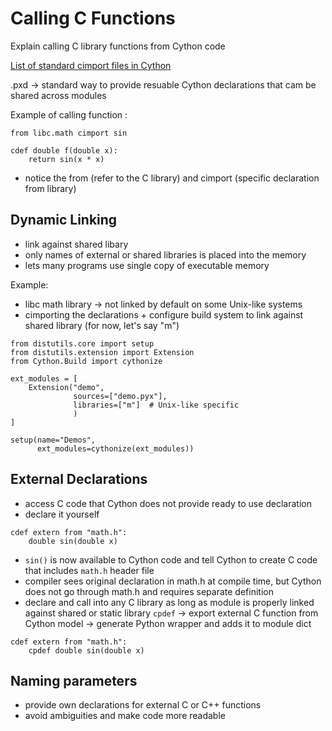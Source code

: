 # Calling C Functions 
Explain calling C library functions from Cython code 

[List of standard cimport files in Cython](https://github.com/cython/cython/tree/master/Cython/Includes)

.pxd -> standard way to provide resuable Cython declarations that cam be shared across modules

Example of calling function : 
```
from libc.math cimport sin

cdef double f(double x):
    return sin(x * x)
```
* notice the from (refer to the C library) and cimport (specific declaration from library)

## Dynamic Linking 
- link against shared libary 
- only names of external or shared libraries is placed into the memory
- lets many programs use single copy of executable memory 

Example: 
- libc math library -> not linked by default on some Unix-like systems
- cimporting the declarations + configure build system to link against shared library (for now, let's say "m")

```
from distutils.core import setup
from distutils.extension import Extension
from Cython.Build import cythonize

ext_modules = [
    Extension("demo",
              sources=["demo.pyx"],
              libraries=["m"]  # Unix-like specific
              )
]

setup(name="Demos",
      ext_modules=cythonize(ext_modules))
```

## External Declarations 
- access C code that Cython does not provide ready to use declaration 
- declare it yourself 
```
cdef extern from "math.h":
    double sin(double x)
```
- ```sin()``` is now available to Cython code and tell Cython to create C code that includes ```math.h``` header file 
- compiler sees original declaration in math.h at compile time, but Cython does not go through math.h and requires separate definition 
- declare and call into any C library as long as module is properly linked against shared or static library 
```cpdef``` -> export external C function from Cython model -> generate Python wrapper and adds it to module dict

```
cdef extern from "math.h":
    cpdef double sin(double x)
```

## Naming parameters
- provide own declarations for external C or C++ functions 
- avoid ambiguities and make code more readable
